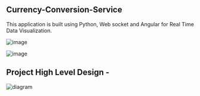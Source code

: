 
## Currency-Conversion-Service

This application is built using Python, Web socket and Angular for Real Time Data Visualization.

![image](https://user-images.githubusercontent.com/8009104/218271868-e8e7d74b-91e0-4fd2-b207-a73fa2c97f33.png)

![image](https://user-images.githubusercontent.com/8009104/218271917-f215b88f-9369-4873-9396-455f28f9eacb.png)




## Project High Level Design - 

![diagram](https://user-images.githubusercontent.com/8009104/217792324-729a1f8e-7513-40b3-a2ae-a827920c915b.png)





